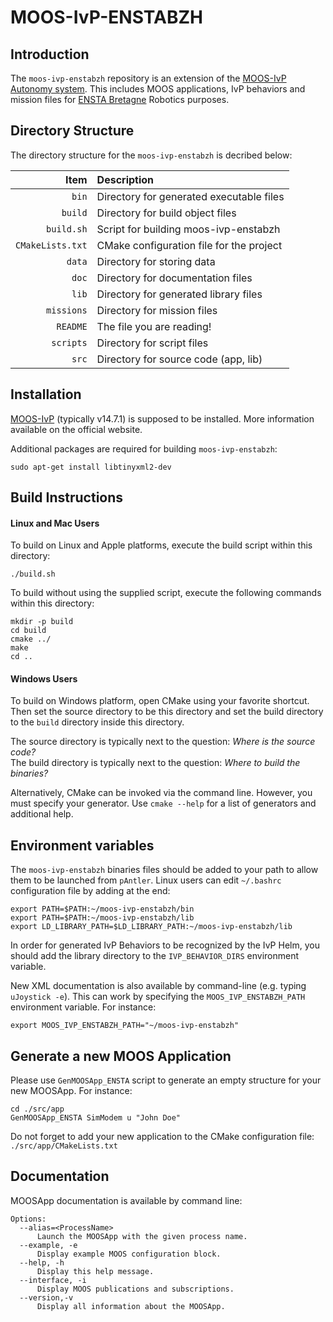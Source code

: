 MOOS-IvP-ENSTABZH
=================

Introduction
------------

The `moos-ivp-enstabzh` repository is an extension of the [MOOS-IvP
Autonomy system](http://oceanai.mit.edu/moos-ivp). This includes MOOS applications, 
IvP behaviors and mission files for [ENSTA Bretagne](http://www.ensta-bretagne.fr) 
Robotics purposes.

Directory Structure
-------------------

The directory structure for the `moos-ivp-enstabzh` is decribed below:

| Item             | Description                              |
|-----------------:|:-----------------------------------------|
| `bin`            | Directory for generated executable files |
| `build`          | Directory for build object files         |
| `build.sh`       | Script for building moos-ivp-enstabzh    |
| `CMakeLists.txt` | CMake configuration file for the project |
| `data`           | Directory for storing data               |
| `doc`            | Directory for documentation files        |
| `lib`            | Directory for generated library files    |
| `missions`       | Directory for mission files              |
| `README`         | The file you are reading!                |
| `scripts`        | Directory for script files               |
| `src`            | Directory for source code (app, lib)     |

Installation
------------------

[MOOS-IvP](http://oceanai.mit.edu/moos-ivp) (typically v14.7.1) is supposed to be installed. 
More information available on the official website.

Additional packages are required for building `moos-ivp-enstabzh`:
```shell
sudo apt-get install libtinyxml2-dev
```


Build Instructions
------------------

#### Linux and Mac Users

To build on Linux and Apple platforms, execute the build script within this directory:
```shell
./build.sh
```
To build without using the supplied script, execute the following commands within this directory:
```shell
mkdir -p build
cd build
cmake ../
make
cd ..
```

#### Windows Users

To build on Windows platform, open CMake using your favorite shortcut. Then set the source 
directory to be this directory and set the build directory to the `build` directory 
inside this directory.

The source directory is typically next to the question:
   *Where is the source code?*
<br />
The build directory is typically next to the question:
   *Where to build the binaries?*

Alternatively, CMake can be invoked via the command line. However, you must 
specify your generator. Use `cmake --help` for a list of generators and
additional help.

Environment variables
---------------------
The `moos-ivp-enstabzh` binaries files should be added to your path to allow them
to be launched from `pAntler`. 
Linux users can edit `~/.bashrc` configuration file by adding at the end:
```shell
export PATH=$PATH:~/moos-ivp-enstabzh/bin
export PATH=$PATH:~/moos-ivp-enstabzh/lib
export LD_LIBRARY_PATH=$LD_LIBRARY_PATH:~/moos-ivp-enstabzh/lib
```

In order for generated IvP Behaviors to be recognized by the IvP Helm, you
should add the library directory to the `IVP_BEHAVIOR_DIRS` environment 
variable.

New XML documentation is also available by command-line (e.g. typing `uJoystick -e`). 
This can work by specifying the `MOOS_IVP_ENSTABZH_PATH` environment variable. For instance:
```shell
export MOOS_IVP_ENSTABZH_PATH="~/moos-ivp-enstabzh"
```

Generate a new MOOS Application
-------------------------------

Please use `GenMOOSApp_ENSTA` script to generate an empty structure for your new MOOSApp. For instance:

```shell
cd ./src/app
GenMOOSApp_ENSTA SimModem u "John Doe"
```

Do not forget to add your new application to the CMake configuration file: `./src/app/CMakeLists.txt`

Documentation
-------------

MOOSApp documentation is available by command line:

```shell
Options:                                                        
  --alias=<ProcessName>                                      
      Launch the MOOSApp with the given process name.
  --example, -e                                                 
      Display example MOOS configuration block.                 
  --help, -h                                                    
      Display this help message.                                
  --interface, -i                                               
      Display MOOS publications and subscriptions.              
  --version,-v                                                  
      Display all information about the MOOSApp.
```